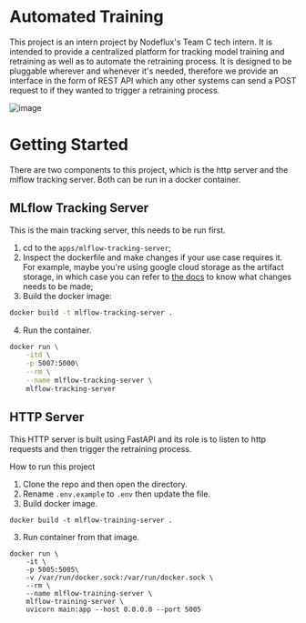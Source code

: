 # Automated Training

This project is an intern project by Nodeflux's Team C tech intern. It is intended to provide a centralized platform for tracking model training and retraining as well as to automate the retraining process. It is designed to be pluggable wherever and whenever it's needed, therefore we provide an interface in the form of REST API which any other systems can send a POST request to if they wanted to trigger a retraining process.

![image](https://user-images.githubusercontent.com/45989466/178882942-31ee730a-cd5c-44a3-a82c-9fcf703e25de.png)

# Getting Started
There are two components to this project, which is the http server and the mlflow tracking server. Both can be run in a docker container.

## MLflow Tracking Server
This is the main tracking server, this needs to be run first.

1. cd to the `apps/mlflow-tracking-server`;
2. Inspect the dockerfile and make changes if your use case requires it. For example, maybe you're using google cloud storage as the artifact storage, in which case you can refer to [the docs](https://mlflow.org/docs/latest/tracking.html#google-cloud-storage) to know what changes needs to be made;
3. Build the docker image:
```bash
docker build -t mlflow-tracking-server .
```
4. Run the container.
```bash
docker run \
    -itd \
    -p 5007:5000\
    --rm \
    --name mlflow-tracking-server \
    mlflow-tracking-server
```

## HTTP Server

This HTTP server is built using FastAPI and its role is to listen to http requests and then trigger the retraining process.

How to run this project
1. Clone the repo and then open the directory.
2. Rename `.env.example` to `.env` then update the file.
2. Build docker image.
```
docker build -t mlflow-training-server .
```
3. Run container from that image.
```
docker run \
    -it \
    -p 5005:5005\
    -v /var/run/docker.sock:/var/run/docker.sock \
    --rm \
    --name mlflow-training-server \
    mlflow-training-server \
    uvicorn main:app --host 0.0.0.0 --port 5005
```
